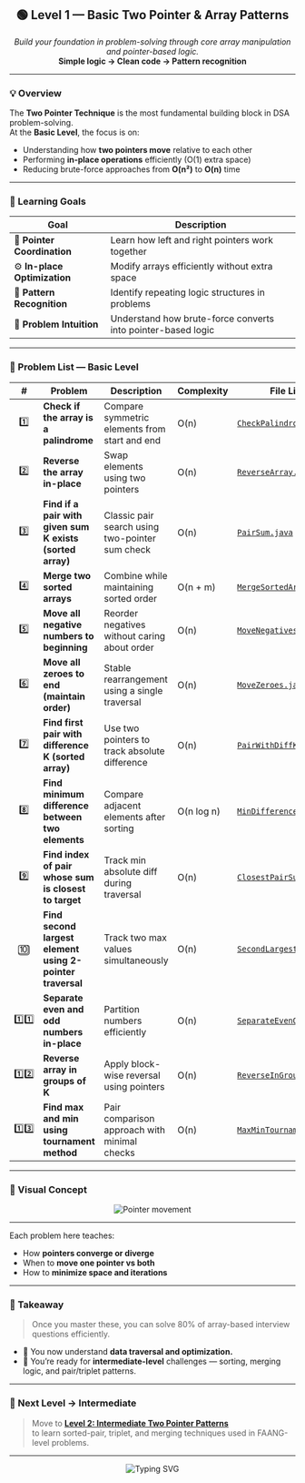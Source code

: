 <h2 align="center">🟢 Level 1 — Basic Two Pointer & Array Patterns</h2>

<p align="center">
  <i>Build your foundation in problem-solving through core array manipulation and pointer-based logic.</i><br>
  <b>Simple logic → Clean code → Pattern recognition</b>
</p>

---

### 💡 Overview

The **Two Pointer Technique** is the most fundamental building block in DSA problem-solving.  
At the **Basic Level**, the focus is on:
- Understanding how **two pointers move** relative to each other
- Performing **in-place operations** efficiently (O(1) extra space)
- Reducing brute-force approaches from **O(n²)** to **O(n)** time

---

### 🎯 Learning Goals
| Goal | Description |
|------|--------------|
| 🔁 **Pointer Coordination** | Learn how left and right pointers work together |
| ⚙️ **In-place Optimization** | Modify arrays efficiently without extra space |
| 🧩 **Pattern Recognition** | Identify repeating logic structures in problems |
| 🚀 **Problem Intuition** | Understand how brute-force converts into pointer-based logic |

---

### 🧠 Problem List — Basic Level

| # | Problem | Description | Complexity | File Link |
|:-:|----------|-------------|-------------|------------|
| 1️⃣ | **Check if the array is a palindrome** | Compare symmetric elements from start and end | O(n) | [`CheckPalindrome.java`](./logic/CheckPalindrome.java) |
| 2️⃣ | **Reverse the array in-place** | Swap elements using two pointers | O(n) | [`ReverseArray.java`](./ReverseArray.java) |
| 3️⃣ | **Find if a pair with given sum K exists (sorted array)** | Classic pair search using two-pointer sum check | O(n) | [`PairSum.java`](./PairSum.java) |
| 4️⃣ | **Merge two sorted arrays** | Combine while maintaining sorted order | O(n + m) | [`MergeSortedArrays.java`](../MergeSortedArrays.java) |
| 5️⃣ | **Move all negative numbers to beginning** | Reorder negatives without caring about order | O(n) | [`MoveNegatives.java`](../MoveNegatives.java) |
| 6️⃣ | **Move all zeroes to end (maintain order)** | Stable rearrangement using a single traversal | O(n) | [`MoveZeroes.java`](../MoveZeroes.java) |
| 7️⃣ | **Find first pair with difference K (sorted array)** | Use two pointers to track absolute difference | O(n) | [`PairWithDiffK.java`](../PairWithDiffK.java) |
| 8️⃣ | **Find minimum difference between two elements** | Compare adjacent elements after sorting | O(n log n) | [`MinDifference.java`](../MinDifference.java) |
| 9️⃣ | **Find index of pair whose sum is closest to target** | Track min absolute diff during traversal | O(n) | [`ClosestPairSum.java`](../ClosestPairSum.java) |
| 🔟 | **Find second largest element using 2-pointer traversal** | Track two max values simultaneously | O(n) | [`SecondLargest.java`](../SecondLargest.java) |
| 1️⃣1️⃣ | **Separate even and odd numbers in-place** | Partition numbers efficiently | O(n) | [`SeparateEvenOdd.java`](../SeparateEvenOdd.java) |
| 1️⃣2️⃣ | **Reverse array in groups of K**  | Apply block-wise reversal using pointers | O(n) | [`ReverseInGroups.java`](../ReverseInGroups.java) |
| 1️⃣3️⃣ | **Find max and min using tournament method**  | Pair comparison approach with minimal checks | O(n) | [`MaxMinTournament.java`](../MaxMinTournament.java) |

---

### 🧩 Visual Concept

<p align="center">
  <img src="https://readme-typing-svg.herokuapp.com?font=Fira+Code&weight=500&size=20&pause=1000&color=00F0C2&center=true&vCenter=true&width=600&lines=start+→+➡️+➡️+➡️+←+⬅️+⬅️+←+end;Compare+|+Swap+|+Move" alt="Pointer movement" />
</p>

---


Each problem here teaches:
- How **pointers converge or diverge**
- When to **move one pointer vs both**
- How to **minimize space and iterations**

---

### 🧠 Takeaway
> Once you master these, you can solve 80% of array-based interview questions efficiently.

- 🔹 You now understand **data traversal and optimization.**
- 🔹 You’re ready for **intermediate-level** challenges — sorting, merging logic, and pair/triplet patterns.

---

### 🚀 Next Level → Intermediate
> Move to [**Level 2: Intermediate Two Pointer Patterns**](../Intermediate/README.md)  
to learn sorted-pair, triplet, and merging techniques used in FAANG-level problems.

---

<p align="center">
  <img src="https://readme-typing-svg.herokuapp.com?font=Fira+Code&weight=500&size=22&pause=1000&color=00F0C2&center=true&vCenter=true&width=750&lines=Level+1+Completed+🎯;Mastered+Two+Pointer+Basics+🚀;Next:+Intermediate+Challenges+Await+🔥" alt="Typing SVG" />
</p>
